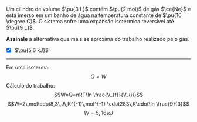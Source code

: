 Um cilindro de volume $\pu{3 L}$ contém $\pu{2 mol}$ de gás $\ce{Ne}$ e está imerso em um banho de água na temperatura constante de $\pu{10 \degree C}$. O sistema sofre uma expansão isotérmica reversível até $\pu{9 L}$. 

**Assinale** a alternativa que mais se aproxima do trabalho realizado pelo gás.

- [x] $\pu{5,6 kJ}$

---

Em uma isoterma:
$$Q=W$$
Cálculo do trabalho:
$$W=Q=nRT\ln \frac{V_{f}}{V_{i}}$$
$$W=2\,mol\cdot8,3\,J\,K^{-1}\,mol^{-1} \cdot283\,K\cdot\ln \frac{9}{3}$$
$$W=5,16\,kJ$$